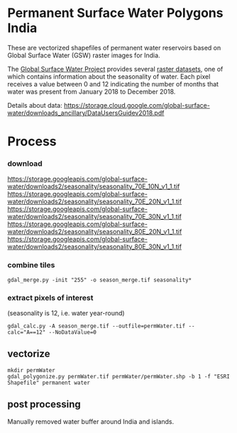# Permanent Surface Water Polygons India

These are vectorized shapefiles of permanent water reservoirs based on Global Surface Water (GSW) raster images for India. 

The [Global Surface Water Project](https://global-surface-water.appspot.com) provides several [raster datasets](https://global-surface-water.appspot.com/download), one of which contains information about the seasonality of water. Each pixel receives a value between 0 and 12 indicating the number of months that water was present from January 2018 to December 2018.

Details about data: https://storage.cloud.google.com/global-surface-water/downloads_ancillary/DataUsersGuidev2018.pdf


# Process

### download
https://storage.googleapis.com/global-surface-water/downloads2/seasonality/seasonality_70E_10N_v1_1.tif
https://storage.googleapis.com/global-surface-water/downloads2/seasonality/seasonality_70E_20N_v1_1.tif
https://storage.googleapis.com/global-surface-water/downloads2/seasonality/seasonality_70E_30N_v1_1.tif
https://storage.googleapis.com/global-surface-water/downloads2/seasonality/seasonality_80E_20N_v1_1.tif
https://storage.googleapis.com/global-surface-water/downloads2/seasonality/seasonality_80E_30N_v1_1.tif


### combine tiles 
`gdal_merge.py -init "255" -o season_merge.tif seasonality*`

### extract pixels of interest 
(seasonality is 12, i.e. water year-round)

`gdal_calc.py -A season_merge.tif --outfile=permWater.tif --calc="A==12" --NoDataValue=0`

## vectorize

`mkdir permWater`  
`gdal_polygonize.py permWater.tif permWater/permWater.shp -b 1 -f "ESRI Shapefile" permanent water`

## post processing

Manually removed water buffer around India and islands.
